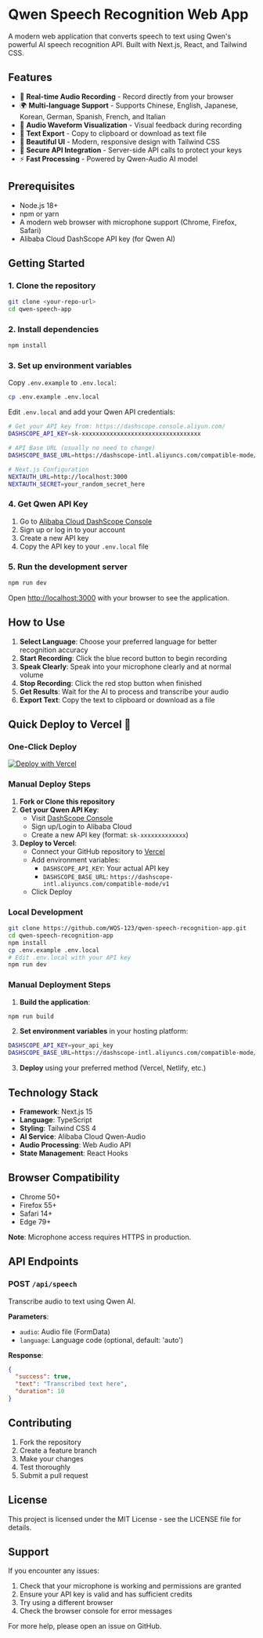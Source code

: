 # Qwen Speech Recognition Web App

A modern web application that converts speech to text using Qwen's powerful AI speech recognition API. Built with Next.js, React, and Tailwind CSS.

## Features

- 🎤 **Real-time Audio Recording** - Record directly from your browser
- 🌍 **Multi-language Support** - Supports Chinese, English, Japanese, Korean, German, Spanish, French, and Italian
- 🎵 **Audio Waveform Visualization** - Visual feedback during recording
- 📝 **Text Export** - Copy to clipboard or download as text file
- 🎨 **Beautiful UI** - Modern, responsive design with Tailwind CSS
- 🔐 **Secure API Integration** - Server-side API calls to protect your keys
- ⚡ **Fast Processing** - Powered by Qwen-Audio AI model

## Prerequisites

- Node.js 18+ 
- npm or yarn
- A modern web browser with microphone support (Chrome, Firefox, Safari)
- Alibaba Cloud DashScope API key (for Qwen AI)

## Getting Started

### 1. Clone the repository

```bash
git clone <your-repo-url>
cd qwen-speech-app
```

### 2. Install dependencies

```bash
npm install
```

### 3. Set up environment variables

Copy `.env.example` to `.env.local`:

```bash
cp .env.example .env.local
```

Edit `.env.local` and add your Qwen API credentials:

```bash
# Get your API key from: https://dashscope.console.aliyun.com/
DASHSCOPE_API_KEY=sk-xxxxxxxxxxxxxxxxxxxxxxxxxxxxxxxxxx

# API Base URL (usually no need to change)
DASHSCOPE_BASE_URL=https://dashscope-intl.aliyuncs.com/compatible-mode/v1

# Next.js Configuration
NEXTAUTH_URL=http://localhost:3000
NEXTAUTH_SECRET=your_random_secret_here
```

### 4. Get Qwen API Key

1. Go to [Alibaba Cloud DashScope Console](https://dashscope.console.aliyun.com/)
2. Sign up or log in to your account
3. Create a new API key
4. Copy the API key to your `.env.local` file

### 5. Run the development server

```bash
npm run dev
```

Open [http://localhost:3000](http://localhost:3000) with your browser to see the application.

## How to Use

1. **Select Language**: Choose your preferred language for better recognition accuracy
2. **Start Recording**: Click the blue record button to begin recording
3. **Speak Clearly**: Speak into your microphone clearly and at normal volume
4. **Stop Recording**: Click the red stop button when finished
5. **Get Results**: Wait for the AI to process and transcribe your audio
6. **Export Text**: Copy the text to clipboard or download as a file

## Quick Deploy to Vercel 🚀

### One-Click Deploy
[![Deploy with Vercel](https://vercel.com/button)](https://vercel.com/new/clone?repository-url=https%3A%2F%2Fgithub.com%2FWQS-123%2Fqwen-speech-recognition-app)

### Manual Deploy Steps

1. **Fork or Clone this repository**
2. **Get your Qwen API Key**:
   - Visit [DashScope Console](https://dashscope.console.aliyun.com/)
   - Sign up/Login to Alibaba Cloud
   - Create a new API key (format: `sk-xxxxxxxxxxxxx`)
3. **Deploy to Vercel**:
   - Connect your GitHub repository to [Vercel](https://vercel.com)
   - Add environment variables:
     - `DASHSCOPE_API_KEY`: Your actual API key  
     - `DASHSCOPE_BASE_URL`: `https://dashscope-intl.aliyuncs.com/compatible-mode/v1`
   - Click Deploy

### Local Development
```bash
git clone https://github.com/WQS-123/qwen-speech-recognition-app.git
cd qwen-speech-recognition-app
npm install
cp .env.example .env.local
# Edit .env.local with your API key
npm run dev
```

### Manual Deployment Steps

1. **Build the application**:
```bash
npm run build
```

2. **Set environment variables** in your hosting platform:
```bash
DASHSCOPE_API_KEY=your_api_key
DASHSCOPE_BASE_URL=https://dashscope-intl.aliyuncs.com/compatible-mode/v1
```

3. **Deploy** using your preferred method (Vercel, Netlify, etc.)

## Technology Stack

- **Framework**: Next.js 15
- **Language**: TypeScript
- **Styling**: Tailwind CSS 4
- **AI Service**: Alibaba Cloud Qwen-Audio
- **Audio Processing**: Web Audio API
- **State Management**: React Hooks

## Browser Compatibility

- Chrome 50+
- Firefox 55+
- Safari 14+
- Edge 79+

**Note**: Microphone access requires HTTPS in production.

## API Endpoints

### POST `/api/speech`
Transcribe audio to text using Qwen AI.

**Parameters**:
- `audio`: Audio file (FormData)
- `language`: Language code (optional, default: 'auto')

**Response**:
```json
{
  "success": true,
  "text": "Transcribed text here",
  "duration": 10
}
```

## Contributing

1. Fork the repository
2. Create a feature branch
3. Make your changes
4. Test thoroughly
5. Submit a pull request

## License

This project is licensed under the MIT License - see the LICENSE file for details.

## Support

If you encounter any issues:

1. Check that your microphone is working and permissions are granted
2. Ensure your API key is valid and has sufficient credits
3. Try using a different browser
4. Check the browser console for error messages

For more help, please open an issue on GitHub.
